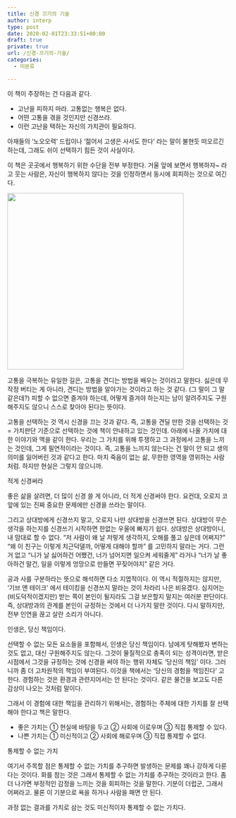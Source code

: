 ```yaml
---
title: 신경 끄기의 기술
author: interp
type: post
date: 2020-02-01T23:33:51+00:00
draft: true
private: true
url: /신경-끄기의-기술/
categories:
  - 미분류

---
```

이 책이 주장하는 건 다음과 같다.

  * 고난을 피하지 마라. 고통없는 행복은 없다.
  * 어떤 고통을 겪을 것인지만 신경쓰라.
  * 이런 고난을 택하는 자신의 가치관이 필요하다.

아재들의 &#8216;노오오력&#8217; 드립이나 &#8216;젊어서 고생은 사서도 한다&#8217; 라는 말이 불현듯 떠오르긴 하는데, 그래도 쉬이 선택하기 힘든 것이 사실이다.

이 책은 곳곳에서 행복하기 위한 수단을 전부 부정한다. 거울 앞에 보면서 행복하자~ 라고 웃는 사람은, 자신이 행복하지 않다는 것을 인정하면서 동시에 회피하는 것으로 여긴다.

[<img class="aligncenter  wp-image-1265" src="http://interp.iwinv.net/wp-content/uploads/2018/01/03.jpg" alt="" width="400" height="400" srcset="https://interp.blog/wp-content/uploads/2018/01/03.jpg 840w, https://interp.blog/wp-content/uploads/2018/01/03-150x150.jpg 150w, https://interp.blog/wp-content/uploads/2018/01/03-300x300.jpg 300w, https://interp.blog/wp-content/uploads/2018/01/03-768x768.jpg 768w" sizes="(max-width: 400px) 100vw, 400px" />][1]

고통을 극복하는 유일한 길은, 고통을 견디는 방법을 배우는 것이라고 말한다. 싫은데 무작정 버티는 게 아니라, 견디는 방법을 알아가는 것이라고 하는 것 같다. (그 말이 그 말 같은데?) 피할 수 없으면 즐겨야 하는데, 어떻게 즐겨야 하는지는 남이 알려주지도 구원해주지도 않으니 스스로 찾아야 된다는 뜻이다.

고통을 선택하는 것 역시 신경을 끄는 것과 같다. 즉, 고통을 견딜 만한 것을 선택하는 것 = 가치판단 기준으로 선택하는 것에 책이 안내하고 있는 것인데. 아래에 나올 가치에 대한 이야기와 맥을 같이 한다. 우리는 그 가치를 위해 투쟁하고 그 과정에서 고통을 느끼는 것인데, 그게 필연적이라는 것이다. 즉, 고통을 느끼지 않는다는 건 말이 안 되고 생의 의미를 잃어버린 것과 같다고 한다. 마치 죽음이 없는 삶, 무한한 영역을 영위하는 사람처럼. 하지만 현실은 그렇지 않으니까.

적게 신경써라

좋은 삶을 살려면, 더 많이 신경 쓸 게 아니라, 더 적게 신경써야 한다. 요컨대, 오로지 코앞에 있는 진짜 중요한 문제에만 신경을 쓰라는 말이다.

그리고 상대방에게 신경쓰지 말고, 오로지 나만 상대방을 신경쓰면 된다. 상대방이 무슨 생각을 하는지를 신경쓰기 시작하면 한없는 우울에 빠지기 쉽다. 상대방은 상대방이니, 내 맘대로 할 수 없다. &#8220;저 사람이 왜 날 저렇게 생각하지, 오해를 풀고 싶은데 어쩌지?&#8221; &#8220;왜 이 친구는 이렇게 치근덕댈까, 어떻게 대해야 할까&#8221; 를 고민하지 말라는 거다. 그런거 없고 &#8220;니가 날 싫어하건 어쨌건, 너가 넘어지면 일으켜 세워줄게&#8221; 라거나 &#8220;너가 날 좋아하건 말건, 일을 이렇게 엉망으로 만들면 꾸짖어야지&#8221; 같은 거다.

공과 사를 구분하라는 뜻으로 해석하면 다소 지엽적이다. 이 역시 적절하지는 않지만, &#8216;기브 앤 테이크&#8217; 에서 테이킹을 신경쓰지 말라는 것이 차라리 나은 비유겠다. 심지어는 (비도덕적이겠지만) 받는 쪽이 본인이 될지라도 그걸 보은할지 말지는 여러분 판단이다. 즉, 상대방과의 관계를 본인이 규정하는 것에서 더 나가지 말란 것이다. 다시 말하지만, 전부 인연을 끊고 살란 소리가 아니다.

인생은, 당신 책임이다.

선택할 수 없는 모든 요소들을 포함해서, 인생은 당신 책임이다. 남에게 탓해봤자 변하는 것도 없고, 대신 구원해주지도 않는다. 그것이 물질적으로 충족이 되는 성격이라면, 받은 시점에서 그것을 규정하는 것에 신경을 써야 하는 행위 자체도 &#8216;당신의 책임&#8217; 이다. 그러니까 좀 더 고차원적의 책임이 부여된다. 이것을 책에서는 &#8216;당신의 경험을 책임진다&#8217; 고 한다. 경험하는 것은 환경과 관련지어서는 안 된다는 것이다. 같은 물건을 보고도 다른 감상이 나오는 것처럼 말이다.

그래서 이 경험에 대한 책임을 관리하기 위해서는, 경험하는 주체에 대한 가치를 잘 선택해야 한다고 책은 말한다.

  * 좋은 가치는 ① 현실에 바탕을 두고 ② 사회에 이로우며 ③ 직접 통제할 수 있다.
  * 나쁜 가치는 ① 미신적이고 ② 사회에 해로우며 ③ 직접 통제할 수 없다.

통제할 수 없는 가치

여기서 주목할 점은 통제할 수 없는 가치를 추구하면 발생하는 문제를 꽤나 강하게 다룬다는 것이다. 화를 참는 것은 그래서 통제할 수 없는 가치를 추구하는 것이라고 한다. 좀 더 나가면 부정적인 감정을 느끼는 것을 회피하는 것을 말한다. 기분이 더럽군, 그래서 어쩌라고. 물론 이 기분으로 욕을 하거나 사람을 패면 안 된다.

과정 없는 결과를 가치로 삼는 것도 미신적이자 통제할 수 없는 가치다.

&nbsp;

 [1]: http://post.naver.com/viewer/postView.nhn?volumeNo=7002293&memberNo=618343